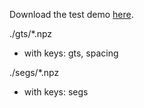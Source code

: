 Download the test demo [here](https://drive.google.com/drive/folders/1t3Rs9QbfGSEv2fIFlk8vi7jc0SclD1cq?usp=sharing).

./gts/*.npz
- with keys: gts, spacing

./segs/*.npz
- with keys: segs